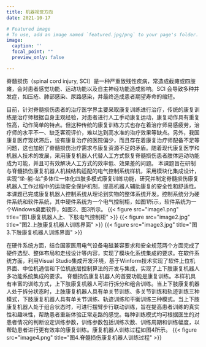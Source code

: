 ```yaml
---
title: 机器视觉方向
date: 2021-10-17

# Featured image
# To use, add an image named `featured.jpg/png` to your page's folder. 
image:
  caption: ''
  focal_point: ""
  preview_only: false

---
```


脊髓损伤（spinal cord injury, SCI）是一种严重致残性疾病，常造成截瘫或四肢瘫，会对患者感觉功能、运动功能以及自主神经功能造成影响。SCI 会导致多种并发症，如压疮、肺部感染、尿路感染，并最终造成患者期望寿命的缩短。

<!--more-->

目前，针对脊髓损伤患者的治疗医学界主要采取康复训练进行治疗，传统的康复训练是治疗师根据自身主观经验，对患者进行人工手动康复运动，康复动作具有重复性高，动作简单的特点。但这种传统的康复训练方式也存在着治疗师易感疲劳，治疗师的水平不一、缺乏客观评价，难以达到高水准的治疗效果等缺点。另外，我国康复医疗现状滞后，设有康复治疗的医院偏少，而且存在着康复治疗师配备不足等问题，这也加剧了脊髓损伤治疗需求与康复资源不足的矛盾。随着现代康复医学和机器人技术的发展，采用康复机器人代替人工方式恢复脊髓损伤患者肢体运动功能成为可能，并且可有效解决人工方式的效率低、效果差的问题。
本课题旨在研制与脊髓损伤康复机器人机械结构适配的电气控制系统样机，采用模块化集成设计，实现“坐-躺-站”多体位一体化四肢多模式康复训练功能，研究并制定脊髓损伤康复机器人工作过程中的运动安全保护机制，提高机器人辅助康复的安全性和舒适性。
本课题已完成康复机器人控制系统从理论到实物的整体系统开发。控制系统分为硬件系统和软件系统，其中硬件系统为一个电气控制柜，如图1所示，软件系统为一个Windows桌面软件，如图2、图3所示。
{{< figure src="image1.png" title="图1.康复机器人上、下肢电气控制柜" >}}
{{< figure src="image2.jpg" title="图2.上肢康复机器人训练界面" >}}
{{< figure src="image3.jpg" title="图3.下肢康复机器人训练界面" >}}

在硬件系统方面，结合国家医用电气设备电磁兼容要求和安全规范两个方面完成了硬件选型、整体布局和走线设计等内容，实现了模块化系统集成的要求。在软件系统方面，利用Visual Studio集成开发环境，基于Winform技术实现了软件上位机界面、中位机通信和下位机底层控制算法的开发与集成，实现了上下肢康复机器人多功能系统集成的要求。
脊髓损伤康复机器人的首要功能是康复训练。本样机具有丰富的训练方式，上下肢康复机器人可进行拆分和组合训练。当上下肢康复机器人处于拆分状态时，上肢康复机器人具有单关节训练、多关节训练和轨迹训练三种模式，下肢康复机器人具有单关节训练、轨迹训练和平衡训练三种模式。当上下肢康复机器人处于组合状态时，可进行摆臂步行联动训练，旨在提高患者训练的真实性和趣味性，帮助患者重新体验正常走路的感觉。每种训练模式均可根据医生的对患者情况的判断设定训练参数，训练参数包括训练次数、训练周期和训练幅度，以帮助患者进行更有效率的康复训练。康复机器人训练过程如图4所示。
{{< figure src="image4.png" title="图4.脊髓损伤康复机器人训练过程" >}}
